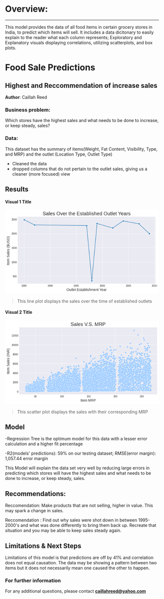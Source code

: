 # **Overview:**
---
This model provides the data of all food items in certain grocery stores in India, to predict which items will sell. It includes a data dicitonary to easily explain to the reader what each column represents; Exploratory and Explanatory visuals displaying correlations, utilizing scatterplots, and box plots.


# Food Sale Predictions
## Highest and Reccommendation of increase sales

**Author**: Caillah Reed

### Business problem:

Which stores have the highest sales and what needs to be done to increase, or keep steady, sales?


### Data:
This dataset has the summary of items(Weight, Fat Content, Visibility, Type, and MRP) and the outlet (Location Type, Outlet Type)
- Cleaned the data
- dropped columns that do not pertain to the outlet sales, giving us a cleaner (more focused) view

## Results

#### Visual 1 Title
![sample pics/sales_over_the_EOY.png](https://raw.githubusercontent.com/CaillahR/Food-Sale-Predictions/main/sample%20pics/sales_over_the_EOY.png)

> This line plot displays the sales over the time of established outlets

#### Visual 2 Title
![sample pics/sales_vs_mrp.png](https://raw.githubusercontent.com/CaillahR/Food-Sale-Predictions/main/sample%20pics/sales_vs_mrp.png)
> This scatter plot displays the sales with their corresponding MRP
## Model

-Regression Tree is the optimum model for this data with a lesser error calculation and a higher fit percentage

-R2(models' predictions): 59% on our testing dataset; RMSE(error margin): 1,057.44 error margin

This Model will explain the data set very well by reducing large errors in predicting which stores will have the highest sales and what needs to be done to increase, or keep steady, sales.

## Recommendations:

Reccomendation: Make products that are not selling, higher in value. This may spark a change in sales.

Reccomendation : Find out why sales were shot down in between 1995-2000's and what was done differently to bring them back up. Recreate that situation and you may be able to keep sales steady again.

## Limitations & Next Steps

Limitations of this model is that predictions are off by 41% and correlation does not equal causation. The data may be showing a pattern between two items but it does not necessarily mean one caused the other to happen.


### For further information


For any additional questions, please contact **caillahreed@yahoo.com**
